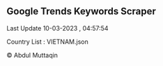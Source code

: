 

## Google Trends Keywords Scraper 
 
Last Update 10-03-2023 , 04:57:54

Country List :
VIETNAM.json



© Abdul Muttaqin 
